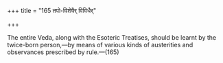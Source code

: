 +++
title = "165 तपो-विशेषैर् विविधैर्"

+++

The entire Veda, along with the Esoteric Treatises, should be learnt by the twice-born person,—by means of various kinds of austerities and observances prescribed by rule.—(165)